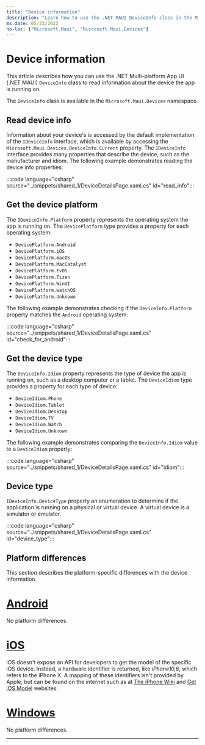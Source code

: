 ```yaml
---
title: "Device information"
description: "Learn how to use the .NET MAUI DeviceInfo class in the Microsoft.Maui.Devices namespace, which provides information about the device the app is running on."
ms.date: 05/23/2022
no-loc: ["Microsoft.Maui", "Microsoft.Maui.Devices"]
---
```


# Device information

This article describes how you can use the .NET Multi-platform App UI (.NET MAUI) `DeviceInfo` class to read information about the device the app is running on.

The `DeviceInfo` class is available in the `Microsoft.Maui.Devices` namespace.

## Read device info

Information about your device's is accessed by the default implementation of the `IDeviceInfo` interface, which is available by accessing the `Microsoft.Maui.Devices.DeviceInfo.Current` property. The `IDeviceInfo` interface provides many properties that describe the device, such as the manufacturer and idiom. The following example demonstrates reading the device info properties:

:::code language="csharp" source="../snippets/shared_1/DeviceDetailsPage.xaml.cs" id="read_info":::

## Get the device platform

The `IDeviceInfo.Platform` property represents the operating system the app is running on. The `DevicePlatform` type provides a property for each operating system:

- `DevicePlatform.Android`
- `DevicePlatform.iOS`
- `DevicePlatform.macOS`
- `DevicePlatform.MacCatalyst`
- `DevicePlatform.tvOS`
- `DevicePlatform.Tizen`
- `DevicePlatform.WinUI`
- `DevicePlatform.watchOS`
- `DevicePlatform.Unknown`

The following example demonstrates checking if the `DeviceInfo.Platform` property matches the `Android` operating system:

:::code language="csharp" source="../snippets/shared_1/DeviceDetailsPage.xaml.cs" id="check_for_android":::

## Get the device type

The `DeviceInfo.Idiom` property represents the type of device the app is running on, such as a desktop computer or a tablet. The `DeviceIdiom` type provides a property for each type of device:

- `DeviceIdiom.Phone`
- `DeviceIdiom.Tablet`
- `DeviceIdiom.Desktop`
- `DeviceIdiom.TV`
- `DeviceIdiom.Watch`
- `DeviceIdiom.Unknown`

The following example demonstrates comparing the `DeviceInfo.Idiom` value to a `DeviceIdiom` property:

:::code language="csharp" source="../snippets/shared_1/DeviceDetailsPage.xaml.cs" id="idiom":::

## Device type

`IDeviceInfo.DeviceType` property an enumeration to determine if the application is running on a physical or virtual device. A virtual device is a simulator or emulator.

:::code language="csharp" source="../snippets/shared_1/DeviceDetailsPage.xaml.cs" id="device_type":::

## Platform differences

This section describes the platform-specific differences with the device information.

<!-- markdownlint-disable MD025 -->
# [Android](#tab/android)

No platform differences.

# [iOS](#tab/ios)

iOS doesn't expose an API for developers to get the model of the specific iOS device. Instead, a hardware identifier is returned, like _iPhone10,6_, which refers to the iPhone X. A mapping of these identifiers isn't provided by Apple, but can be found on the internet such as at [The iPhone Wiki](https://www.theiphonewiki.com/wiki/Models) and [Get iOS Model](https://github.com/dannycabrera/Get-iOS-Model) websites.

# [Windows](#tab/windows)

No platform differences.

-----
<!-- markdownlint-enable MD025 -->
